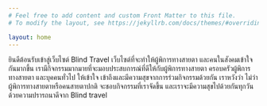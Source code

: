```yaml
---
# Feel free to add content and custom Front Matter to this file.
# To modify the layout, see https://jekyllrb.com/docs/themes/#overriding-theme-defaults

layout: home
---
```

ยินดีต้อนรับเข้าสู่เว็บไซต์ Blind Travel เว็บไซต์ที่จะทำให้ผู้พิการทางสายตา และคนในสังคมเข้าใจกันมากขึ้น เรามีกิจกรรมมากมายที่จะมอบประสบการณ์ที่ดีให้กับผู้พิการทางสายตา ครอบครัวผู้พิการทางสายตา และบุคคนทั่วไป ให้เข้าใจ เข้าถึงและมีความสุขจากการร่วมกิจกรรมด้วยกัน เราหวังว่า ไม่ว่าผู้พิการทางสายตาหรือคนสายตาปกติ จะชอบกิจกรรมที่เราจัดขึ้น และเราจะมีความสุขไปด้วยกันทุกวัน ด้วยความปรารถนาดีจาก Blind travel